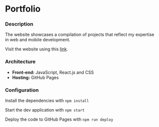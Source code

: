 # Portfolio

### Description

The website showcases a compilation of projects that reflect my expertise in web and mobile development.

Visit the website using this [link](https://giupiombo.github.io/portfolio/).

### Architecture

- **Front-end:** JavaScript, React.js and CSS
- **Hosting:** GitHub Pages

### Configuration

Install the dependencies with `npm install`

Start the dev application with `npm start`

Deploy the code to GitHub Pages with `npm run deploy`
